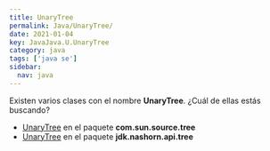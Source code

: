 ```yaml
---
title: UnaryTree
permalink: Java/UnaryTree/
date: 2021-01-04
key: JavaJava.U.UnaryTree
category: java
tags: ['java se']
sidebar: 
  nav: java
---
```


Existen varios clases con el nombre **UnaryTree**. ¿Cuál de ellas estás buscando?
<ul>
<li><a href="/Java/UnaryTree-com-sun-source-tree/">UnaryTree</a> en el paquete <strong>com.sun.source.tree</strong></li>
<li><a href="/Java/UnaryTree-jdk-nashorn-api-tree/">UnaryTree</a> en el paquete <strong>jdk.nashorn.api.tree</strong></li>
<ul>
